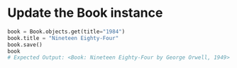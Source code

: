 # Update the Book instance

```python
book = Book.objects.get(title="1984")
book.title = "Nineteen Eighty-Four"
book.save()
book
# Expected Output: <Book: Nineteen Eighty-Four by George Orwell, 1949>
```
